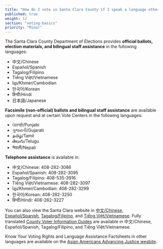 ```yaml
---
title: "How do I vote in Santa Clara County if I speak a language other than English?"
published: true
weight: 12
section: "voting-basics"
priority: "Minor"
---
```


The Santa Clara County Department of Elections provides **official ballots, election materials, and bilingual staff assistance** in the following languages:  
- 中文/Chinese
- Español/Spanish
- Tagalog/Filipino
- Tiếng Việt/Vietnamese
- ខ្មែរ/Khmer/Cambodian  
- 한국어/Korean  
- हिन्दी/Hindi
- 日本語/Japanese 

**Facsimile (non-official) ballots and bilingual staff assistance** are available upon request and at certain Vote Centers in the following languages:  
- ਪੰਜਾਬੀ/Punjabi 
- ગુજરાતી/Gujarati 
- தமிழ்/Tamil 
- తెలుగు/Telugu
- नेपाली/Nepali

**Telephone assistance** is available in:  

- 中文/Chinese: 408-282-3086  
- Español/Spanish: 408-282-3095  
- Tagalog/Filipino: 408-535-3916  
- Tiếng Việt/Vietnamese: 408-282-3097 
- ខ្មែរ/Khmer/Cambodian: 408-282-3299 
- 한국어/Korean: 408-282-3250
- हिन्दी/Hindi: 408-282-3227​

You can also view the Santa Clara website in [中文/Chinese](https://www.sccgov.org/sites/rov/Chinese/Pages/default.aspx), [Español/Spanish](https://www.sccgov.org/sites/rov/Spanish/Pages/default.aspx), [Tagalog/Filipino](https://www.sccgov.org/sites/rov/Tagalog/Pages/default.aspx), and [Tiếng Việt/Vietnamese](https://www.sccgov.org/sites/rov/Vietnamese/Pages/default.aspx). Fully translated [County Voter Information Guides](https://eservices.sccgov.org/Rov/#) are available in 中文/Chinese, Español/Spanish, Tagalog/Filipino, and Tiếng Việt/Vietnamese.

Know Your Voting Rights and Language Assistance Factsheets in other languages are available on the [Asian Americans Advancing Justice wesbite](https://www.advancingjustice-alc.org/know-your-voting-rights/).